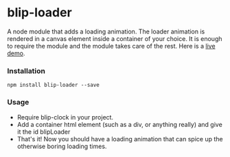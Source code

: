 # blip-loader

A node module that adds a loading animation. The loader animation is rendered in a canvas element inside a container of your choice. It is enough to require the module and the module takes care of the rest. Here is a [live demo](http://githug.github.io/blip-loader).

### Installation
`npm install blip-loader --save`

### Usage
- Require blip-clock in your project.
- Add a container html element (such as a div, or anything really) and give it the id blipLoader
- That's it! Now you should have a loading animation that can spice up the otherwise boring loading times.
